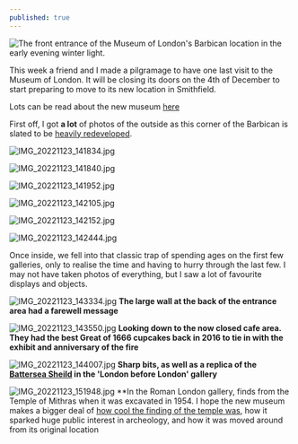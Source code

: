 ```yaml
---
published: true
---
```

![The front entrance of the Museum of London's Barbican location in the early evening winter light.]({{site.baseurl}}/_posts/IMG_20221123_165441.jpg)

This week a friend and I made a pilgramage to have one last visit to the Museum of London. It will be closing its doors on the 4th of December to start preparing to move to its new location in Smithfield. 

Lots can be read about the new museum [here](https://museum.london/)

First off, I got **a lot** of photos of the outside as this corner of the Barbican is slated to be [heavily redeveloped](https://www.archpaper.com/2021/12/office-tower-studded-vision-unveiled-for-museum-of-london-redevelopment-site/).

![IMG_20221123_141834.jpg]({{site.baseurl}}/_posts/media/IMG_20221123_141834.jpg)

![IMG_20221123_141840.jpg]({{site.baseurl}}/_posts/media/IMG_20221123_141840.jpg)

![IMG_20221123_141952.jpg]({{site.baseurl}}/_posts/media/IMG_20221123_141952.jpg)

![IMG_20221123_142105.jpg]({{site.baseurl}}/_posts/media/IMG_20221123_142105.jpg)

![IMG_20221123_142152.jpg]({{site.baseurl}}/_posts/media/IMG_20221123_142152.jpg)

![IMG_20221123_142444.jpg]({{site.baseurl}}/_posts/media/IMG_20221123_142444.jpg)

Once inside, we fell into that classic trap of spending ages on the first few galleries, only to realise the time and having to hurry through the last few. I may not have taken photos of everything, but I saw a lot of favourite displays and objects. 

![IMG_20221123_143334.jpg]({{site.baseurl}}/_posts/IMG_20221123_143334.jpg)
**The large wall at the back of the entrance area had a farewell message**

![IMG_20221123_143550.jpg]({{site.baseurl}}/_posts/IMG_20221123_143550.jpg)
**Looking down to the now closed cafe area. They had the best Great of 1666 cupcakes back in 2016 to tie in with the exhibit and anniversary of the fire**

![IMG_20221123_144007.jpg]({{site.baseurl}}/_posts/IMG_20221123_144007.jpg)
**Sharp bits, as well as a replica of the [Battersea Sheild](https://en.wikipedia.org/wiki/Battersea_Shield) in the 'London before London' gallery**

![IMG_20221123_151948.jpg]({{site.baseurl}}/_posts/IMG_20221123_151948.jpg)
**In the Roman London gallery, finds from the Temple of Mithras when it was excavated in 1954. I hope the new museum makes a bigger deal of [how cool the finding of the temple was](https://archaeology.co.uk/articles/london-mithraeum-reimagining-the-famous-roman-temple.htm), how it sparked huge public interest in archeology, and how it was moved around from its original location






